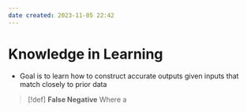 ```yaml
---
date created: 2023-11-05 22:42
---
```


# Knowledge in Learning

- Goal is to learn how to construct accurate outputs given inputs that match closely to prior data

> [!def]
> **False Negative**
> Where a
